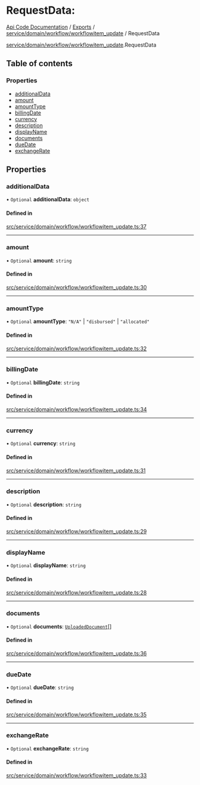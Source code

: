 # RequestData: 
 
[Api Code Documentation](../README.md) / [Exports](../modules.md) / [service/domain/workflow/workflowitem\_update](../modules/service_domain_workflow_workflowitem_update.md) / RequestData

[service/domain/workflow/workflowitem\_update](../modules/service_domain_workflow_workflowitem_update.md).RequestData

## Table of contents

### Properties

- [additionalData](service_domain_workflow_workflowitem_update.RequestData.md#additionaldata)
- [amount](service_domain_workflow_workflowitem_update.RequestData.md#amount)
- [amountType](service_domain_workflow_workflowitem_update.RequestData.md#amounttype)
- [billingDate](service_domain_workflow_workflowitem_update.RequestData.md#billingdate)
- [currency](service_domain_workflow_workflowitem_update.RequestData.md#currency)
- [description](service_domain_workflow_workflowitem_update.RequestData.md#description)
- [displayName](service_domain_workflow_workflowitem_update.RequestData.md#displayname)
- [documents](service_domain_workflow_workflowitem_update.RequestData.md#documents)
- [dueDate](service_domain_workflow_workflowitem_update.RequestData.md#duedate)
- [exchangeRate](service_domain_workflow_workflowitem_update.RequestData.md#exchangerate)

## Properties

### additionalData

• `Optional` **additionalData**: `object`

#### Defined in

[src/service/domain/workflow/workflowitem_update.ts:37](https://github.com/openkfw/TruBudget/blob/d2b440c/api/src/service/domain/workflow/workflowitem_update.ts#L37)

___

### amount

• `Optional` **amount**: `string`

#### Defined in

[src/service/domain/workflow/workflowitem_update.ts:30](https://github.com/openkfw/TruBudget/blob/d2b440c/api/src/service/domain/workflow/workflowitem_update.ts#L30)

___

### amountType

• `Optional` **amountType**: ``"N/A"`` \| ``"disbursed"`` \| ``"allocated"``

#### Defined in

[src/service/domain/workflow/workflowitem_update.ts:32](https://github.com/openkfw/TruBudget/blob/d2b440c/api/src/service/domain/workflow/workflowitem_update.ts#L32)

___

### billingDate

• `Optional` **billingDate**: `string`

#### Defined in

[src/service/domain/workflow/workflowitem_update.ts:34](https://github.com/openkfw/TruBudget/blob/d2b440c/api/src/service/domain/workflow/workflowitem_update.ts#L34)

___

### currency

• `Optional` **currency**: `string`

#### Defined in

[src/service/domain/workflow/workflowitem_update.ts:31](https://github.com/openkfw/TruBudget/blob/d2b440c/api/src/service/domain/workflow/workflowitem_update.ts#L31)

___

### description

• `Optional` **description**: `string`

#### Defined in

[src/service/domain/workflow/workflowitem_update.ts:29](https://github.com/openkfw/TruBudget/blob/d2b440c/api/src/service/domain/workflow/workflowitem_update.ts#L29)

___

### displayName

• `Optional` **displayName**: `string`

#### Defined in

[src/service/domain/workflow/workflowitem_update.ts:28](https://github.com/openkfw/TruBudget/blob/d2b440c/api/src/service/domain/workflow/workflowitem_update.ts#L28)

___

### documents

• `Optional` **documents**: [`UploadedDocument`](service_domain_document_document.UploadedDocument.md)[]

#### Defined in

[src/service/domain/workflow/workflowitem_update.ts:36](https://github.com/openkfw/TruBudget/blob/d2b440c/api/src/service/domain/workflow/workflowitem_update.ts#L36)

___

### dueDate

• `Optional` **dueDate**: `string`

#### Defined in

[src/service/domain/workflow/workflowitem_update.ts:35](https://github.com/openkfw/TruBudget/blob/d2b440c/api/src/service/domain/workflow/workflowitem_update.ts#L35)

___

### exchangeRate

• `Optional` **exchangeRate**: `string`

#### Defined in

[src/service/domain/workflow/workflowitem_update.ts:33](https://github.com/openkfw/TruBudget/blob/d2b440c/api/src/service/domain/workflow/workflowitem_update.ts#L33)
